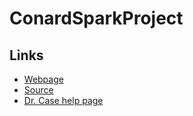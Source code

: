 # ConardSparkProject

## Links
- [Webpage](https://s523286.github.io/ConardSparkProject/ "Conard Spark Project Webpage")
- [Source](https://github.com/s523286/ConardSparkProject "Conard Spark Project Source")
- [Dr. Case help page](https://github.com/profcase/working-with-markdown/blob/master/README.md "Dr. Case Help .md")
